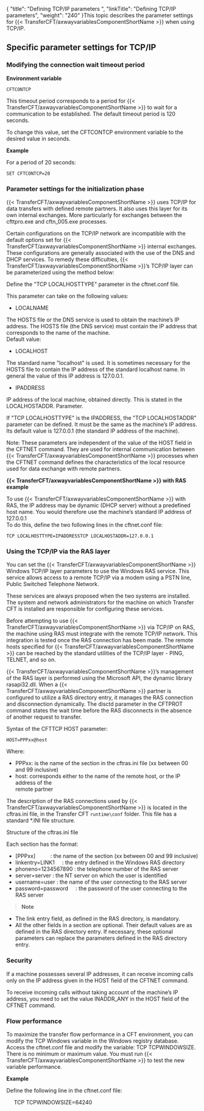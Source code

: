 {
    "title": "Defining TCP/IP parameters  ",
    "linkTitle": "Defining TCP/IP parameters",
    "weight": "240"
}This topic describes the parameter settings for {{< TransferCFT/axwayvariablesComponentShortName  >}} when using
TCP/IP.

<span id="Specific_parameter_settings_for_TCP_IP"></span>

Specific parameter settings for TCP/IP
--------------------------------------

### Modifying the connection wait timeout period

****Environment variable****

`CFTCONTCP`

This timeout period corresponds to a period for {{< TransferCFT/axwayvariablesComponentShortName  >}} to wait
for a communication to be established. The default timeout period is 120
seconds.

To change this value, set the CFTCONTCP
environment variable to the desired value in seconds.

****Example****

For a period of 20 seconds:

`SET CFTCONTCP=20`

### Parameter settings for the initialization phase

{{< TransferCFT/axwayvariablesComponentShortName  >}} uses TCP/IP for data transfers with defined remote partners.
It also uses this layer for its own internal exchanges. More particularly
for exchanges between the cfttpro.exe and cftn_005.exe processes.

Certain configurations on the TCP/IP network are incompatible with the
default options set for {{< TransferCFT/axwayvariablesComponentShortName  >}} internal exchanges. These configurations
are generally associated with the use of the DNS and DHCP services. To
remedy these difficulties, {{< TransferCFT/axwayvariablesComponentShortName  >}}’s TCP/IP layer can be parameterized
using the method below:

Define the "TCP LOCALHOSTTYPE" parameter in the cftnet.conf
file.

This parameter can take on the following values:

- LOCALNAME

The HOSTS file or the DNS service is used to obtain the machine’s IP
address. The HOSTS file (the DNS service) must contain the IP address
that corresponds to the name of the machine.  
Default value:

- LOCALHOST

The standard name "localhost" is used. It is sometimes necessary
for the HOSTS file to contain the IP address of the standard localhost
name. In general the value of this IP address is 127.0.0.1.

- IPADDRESS

IP address of the local machine, obtained directly. This is stated in
the LOCALHOSTADDR. Parameter.

If "TCP LOCALHOSTTYPE" is the IPADDRESS, the "TCP LOCALHOSTADDR"
parameter can be defined. It must be the same as the machine’s IP address.
Its default value is 127.0.0.1 (the standard IP address of the machine).

Note: These parameters are independent of the value of the HOST field
in the CFTNET command. They are used for internal communication between
{{< TransferCFT/axwayvariablesComponentShortName  >}} processes when the CFTNET command defines the characteristics
of the local resource used for data exchange with remote partners.

****{{< TransferCFT/axwayvariablesComponentShortName  >}} with RAS example****

To use {{< TransferCFT/axwayvariablesComponentShortName  >}} with RAS, the IP address may be dynamic (DHCP server)
without a predefined host name. You would therefore use the machine’s
standard IP address of 127.0.0.1  
To do this, define the two following lines in the cftnet.conf file:  

`TCP LOCALHOSTTYPE=IPADDRESSTCP LOCALHOSTADDR=127.0.0.1`

### Using the TCP/IP via the RAS layer

You can set the {{< TransferCFT/axwayvariablesComponentShortName  >}} Windows TCP/IP layer parameters to use
the Windows RAS service. This service allows access to a remote TCP/IP
via a modem using a PSTN line, Public Switched Telephone Network.

These services are always proposed when the two systems are installed.
The system and network administrators for the machine on which Transfer
CFT is installed are responsible for configuring these services.

Before attempting to use {{< TransferCFT/axwayvariablesComponentShortName  >}} via TCP/IP on RAS, the machine using RAS must integrate with the
remote TCP/IP network. This integration is tested once the RAS connection
has been made. The remote hosts specified
for {{< TransferCFT/axwayvariablesComponentShortName  >}} can be reached by the standard utilities of the TCP/IP
layer - PING, TELNET, and so on.

{{< TransferCFT/axwayvariablesComponentShortName  >}}’s management of the RAS layer is performed using the Microsoft
API, the dynamic library rasapi32.dll. When a {{< TransferCFT/axwayvariablesComponentShortName  >}} partner
is configured to utilize a RAS directory entry, it manages the RAS connection
and disconnection dynamically. The disctd parameter in the CFTPROT command
states the wait time before the RAS disconnects in the absence of another
request to transfer.

Syntax of the CFTTCP HOST parameter:

`HOST=PPPxx@host`

Where:

- PPPxx: is the
    name of the section in the cftras.ini file (xx between 00 and 99
    inclusive)
- host: corresponds
    either to the name of the remote host, or the IP address of the  
    remote partner

The description of the RAS connections used by {{< TransferCFT/axwayvariablesComponentShortName  >}} is located
in the cftras.ini file, in the Transfer
CFT `runtime\conf` folder. This file has a standard \*.INI file structure.

Structure of the cftras.ini file

Each section has the format:

- [PPPxx]          :
    the name of the section (xx between 00 and 99 inclusive)
- linkentry=LINK1    
    : the entry defined in the Windows RAS directory
- phoneno=1234567890
    : the telephone number of the RAS server
- server=server :
    the NT server on which the user is identified
- username=user :
    the name of the user connecting to the RAS server
- password=password    
    : the password of the user connecting to the RAS server

> **Note**

- The link
    entry field, as defined in the RAS directory, is mandatory.
- All the other fields
    in a section are optional. Their default values are as defined in the
    RAS directory entry. If necessary, these optional parameters can replace
    the parameters defined in the RAS directory entry.

### Security

If a machine possesses several IP addresses, it can receive incoming
calls only on the IP address given in the HOST field of the CFTNET command.

To receive incoming calls without taking account of the machine’s IP
address, you need to set the value INADDR_ANY in the HOST field of the
CFTNET command.

### Flow performance

To maximize the transfer flow performance in a CFT environment, you
can modify the TCP Windows variable in the Windows registry database.
Access the cftnet.conf file and modify the variable: TCP TCPWINDOWSIZE.
There is no minimum or maximum value. You must run {{< TransferCFT/axwayvariablesComponentShortName  >}} to test the new
variable performance.

****Example****  

Define the following line in the cftnet.conf file:

     TCP TCPWINDOWSIZE=64240
